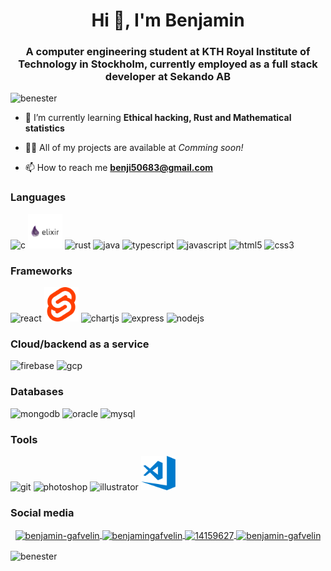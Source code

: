 
<h1 align="center">Hi 👋, I'm Benjamin</h1>
<h3 align="center">A computer engineering student at KTH Royal Institute of Technology in Stockholm, currently employed as a full stack developer at Sekando AB</h3>

<p align="left"> <img src="https://komarev.com/ghpvc/?username=benester" alt="benester" /> </p>

- 🌱 I’m currently learning **Ethical hacking, Rust and Mathematical statistics**

- 👨‍💻 All of my projects are available at _Comming soon!_

- 📫 How to reach me **benji50683@gmail.com**

<p align="left">
  <h3>Languages</h3>
  <p align="left">
   <img src="https://devicons.github.io/devicon/devicon.git/icons/c/c-original.svg" alt="c" width="55" height="55">    
   <img src="https://raw.githubusercontent.com/github/explore/d106aa3f6fa091ab80ab5c8cf0d931baff3caaea/topics/elixir/elixir.png" alt="elixir" width="55" height="55" />
   <img src="https://devicons.github.io/devicon/devicon.git/icons/rust/rust-plain.svg" alt="rust" width="55" height="55"/>
   <img src="https://devicons.github.io/devicon/devicon.git/icons/java/java-original-wordmark.svg" alt="java" width="55" height="55"/>
   <img src="https://devicons.github.io/devicon/devicon.git/icons/typescript/typescript-original.svg" alt="typescript" width="55" height="55"/>
   <img src="https://devicons.github.io/devicon/devicon.git/icons/javascript/javascript-original.svg" alt="javascript" width="55" height="55"/>
   <img src="https://devicons.github.io/devicon/devicon.git/icons/html5/html5-original-wordmark.svg" alt="html5" width="55" height="55"/>
   <img src="https://devicons.github.io/devicon/devicon.git/icons/css3/css3-original-wordmark.svg" alt="css3" width="55" height="55"/>
  </p>
  <h3>Frameworks</h3>
  <p align="left">
    <img src="https://devicons.github.io/devicon/devicon.git/icons/react/react-original-wordmark.svg" alt="react" width="55" height="55"/>
    <img src="https://raw.githubusercontent.com/github/explore/42198dc9113595ddd22cc12771bb719c8cf08b67/topics/svelte/svelte.png" alt="svelte" width="55" height="55" />
    <img src="https://www.chartjs.org/media/logo-title.svg" alt="chartjs" width="55" height="55"/>
    <img src="https://devicons.github.io/devicon/devicon.git/icons/express/express-original-wordmark.svg" alt="express" width="55" height="55"/>
    <img src="https://devicons.github.io/devicon/devicon.git/icons/nodejs/nodejs-original-wordmark.svg" alt="nodejs" width="55" height="55"/>
  </p>
 <h3>Cloud/backend as a service</h3>
 <p align="left">
  <img src="https://www.vectorlogo.zone/logos/firebase/firebase-icon.svg" alt="firebase" width="55" height="55"/> 
  <img src="https://www.vectorlogo.zone/logos/google_cloud/google_cloud-icon.svg" alt="gcp" width="55" height="55"/> 
</p>
<h3>Databases</h3>
<p align="left">
  <img src="https://devicons.github.io/devicon/devicon.git/icons/mongodb/mongodb-original-wordmark.svg" alt="mongodb" width="55" height="55"/> 
  <img src="https://devicons.github.io/devicon/devicon.git/icons/oracle/oracle-original.svg" alt="oracle" width="55" height="55"/>
  <img src="https://devicons.github.io/devicon/devicon.git/icons/mysql/mysql-original-wordmark.svg" alt="mysql" width="55" height="55"/>  
  </p>
<h3>Tools</h3>
<p align="left">
  <img src="https://www.vectorlogo.zone/logos/git-scm/git-scm-icon.svg" alt="git" width="55" height="55"/>   
  <img src="https://devicons.github.io/devicon/devicon.git/icons/photoshop/photoshop-plain.svg" alt="photoshop" width="55" height="55"/>
  <img src="https://www.vectorlogo.zone/logos/adobe_illustrator/adobe_illustrator-icon.svg" alt="illustrator" width="55" height="55"/>
  <img height="55" width="55" src="https://raw.githubusercontent.com/github/explore/80688e429a7d4ef2fca1e82350fe8e3517d3494d/topics/visual-studio-code/visual-studio-code.png" />
</p></p>
    <h3> Social media </h3>

<p align="center">
<a href="https://linkedin.com/in/benjamin-gafvelin" target="blank">
  <img align="center" src="https://cdn.jsdelivr.net/npm/simple-icons@3.0.1/icons/linkedin.svg" alt="benjamin-gafvelin" height="40" width="40" />
</a>
  
<a href="https://instagram.com/benjamingafvelin" target="blank">
  <img align="center" src="https://cdn.jsdelivr.net/npm/simple-icons@3.0.1/icons/instagram.svg" alt="benjamingafvelin" height="40" width="40" />
</a>

<a href="https://stackoverflow.com/users/14159627" target="blank">
  <img align="center" src="https://cdn.jsdelivr.net/npm/simple-icons@3.0.1/icons/stackoverflow.svg" alt="14159627" height="40" width="40" />
</a>

<a href="https://soundcloud.com/benjamin-gafvelin" target="blank">
  <img align="center" src="https://cdn.jsdelivr.net/npm/simple-icons@3.0.1/icons/soundcloud.svg" alt="benjamin-gafvelin" height="40" width="40" />
</a>
</p>
<p><img align="center" src="https://github-readme-stats.vercel.app/api/top-langs/?username=benester&layout=compact&hide=html" alt="benester" /></p>

